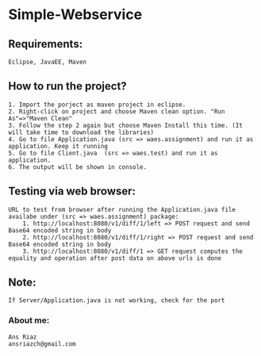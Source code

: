 # Simple-Webservice

## Requirements:
	Eclipse, JavaEE, Maven

## How to run the project?
	1. Import the porject as maven project in eclipse.
	2. Right-click on project and choose Maven clean option. "Run As"=>"Maven Clean"
	3. Follow the step 2 again but choose Maven Install this time. (It will take time to download the libraries)
	4. Go to file Application.java (src => waes.assignment) and run it as application. Keep it running
	5. Go to file Client.java  (src => waes.test) and run it as application.
	6. The output will be shown in console.

## Testing via web browser:
	URL to test from browser after running the Application.java file availabe under (src => waes.assignment) package: 
		1. http://localhost:8080/v1/diff/1/left => POST request and send Base64 encoded string in body
		2. http://localhost:8080/v1/diff/1/right => POST request and send Base64 encoded string in body
		3. http://localhost:8080/v1/diff/1 => GET request computes the equality and operation after post data on above urls is done

## Note:
	If Server/Application.java is not working, check for the port
	
	
### About me:
	Ans Riaz
	ansriazch@gmail.com
